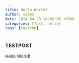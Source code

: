 ```yaml
---
title: Hello World!
author: cotes
date: 2024-04-20 18:05:00 +0900
categories: [Test, hello]
tags: [favicon]
---
```

### TESTPOST
Hello World!